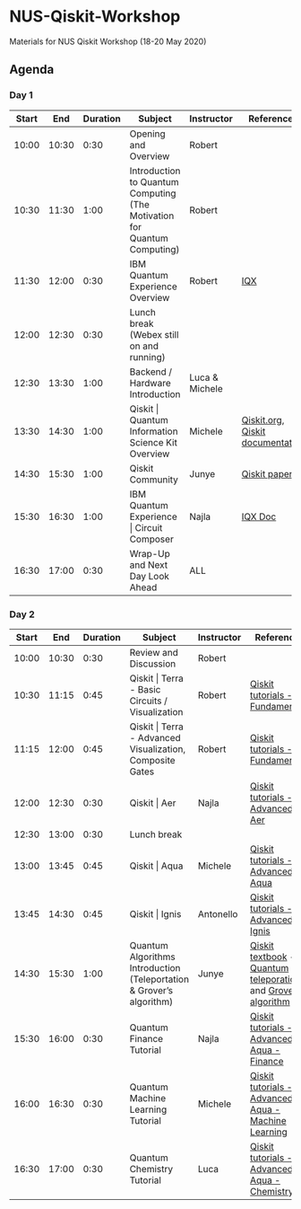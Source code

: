 # NUS-Qiskit-Workshop
Materials for NUS Qiskit Workshop (18-20 May 2020)

## Agenda

### Day 1

| Start | End   | Duration | Subject                                                                  | Instructor     | References                                                                                   |
|-------|-------|----------|--------------------------------------------------------------------------|----------------|----------------------------------------------------------------------------------------------|
| 10:00 | 10:30 | 0:30     | Opening and Overview                                                     | Robert         |                                                                                              |
| 10:30 | 11:30 | 1:00     | Introduction to Quantum Computing (The Motivation for Quantum Computing) | Robert         |                                                                                              |
| 11:30 | 12:00 | 0:30     | IBM Quantum Experience Overview                                          | Robert         | [IQX](https://quantum-computing.ibm.com)                                                     |
| 12:00 | 12:30 | 0:30     | Lunch break (Webex still on and running)                                 |                |                                                                                              |
| 12:30 | 13:30 | 1:00     | Backend / Hardware Introduction                                          | Luca & Michele |                                                                                              |
| 13:30 | 14:30 | 1:00     | Qiskit \| Quantum Information Science Kit Overview                       | Michele        | [Qiskit.org](https://qiskit.org/), [Qiskit documentation](https://qiskit.org/documentation/) |
| 14:30 | 15:30 | 1:00     | Qiskit Community                                                         | Junye          | [Qiskit papers](https://airtable.com/shr5QnbLgraHRPx35/tblqDKDgMVdH6YGSE)                    |
| 15:30 | 16:30 | 1:00     | IBM Quantum Experience \| Circuit Composer                               | Najla          | [IQX Doc](https://quantum-computing.ibm.com/docs/)                                           |
| 16:30 | 17:00 | 0:30     | Wrap-Up and Next Day Look Ahead                                          | ALL            |                                                                                              |

### Day 2

| ﻿Start | End   | Duration | Subject                                                              | Instructor | References                                                                                                                                                                                                                         |
|-------|-------|----------|----------------------------------------------------------------------|------------|------------------------------------------------------------------------------------------------------------------------------------------------------------------------------------------------------------------------------------|
| 10:00 | 10:30 | 0:30     | Review and Discussion                                                | Robert     |                                                                                                                                                                                                                                    |
| 10:30 | 11:15 | 0:45     | Qiskit \| Terra - Basic Circuits / Visualization                     | Robert     | [Qiskit tutorials - Fundamentals](https://quantum-computing.ibm.com/jupyter#fundamentals)                                                                                                                                          |
| 11:15 | 12:00 | 0:45     | Qiskit \| Terra - Advanced Visualization, Composite Gates            | Robert     | [Qiskit tutorials - Fundamentals](https://quantum-computing.ibm.com/jupyter#fundamentals)                                                                                                                                          |
| 12:00 | 12:30 | 0:30     | Qiskit \| Aer                                                        | Najla      | [Qiskit tutorials - Advanced - Aer](https://quantum-computing.ibm.com/jupyter#advanced/aer)                                                                                                                                        |
| 12:30 | 13:00 | 0:30     | Lunch break                                                          |            |                                                                                                                                                                                                                                    |
| 13:00 | 13:45 | 0:45     | Qiskit \| Aqua                                                       | Michele    | [Qiskit tutorials - Advanced - Aqua](https://quantum-computing.ibm.com/jupyter#advanced/aqua)                                                                                                                                      |
| 13:45 | 14:30 | 0:45     | Qiskit \| Ignis                                                      | Antonello  | [Qiskit tutorials - Advanced - Ignis](https://quantum-computing.ibm.com/jupyter#advanced/ignis)                                                                                                                                    |
| 14:30 | 15:30 | 1:00     | Quantum Algorithms Introduction (Teleportation & Grover’s algorithm) | Junye      | [Qiskit textbook](https://qiskit.org/textbook/preface.html) - [Quantum teleporation](https://qiskit.org/textbook/ch-algorithms/teleportation.html) and [Grover's algorithm](https://qiskit.org/textbook/ch-algorithms/grover.html) |
| 15:30 | 16:00 | 0:30     | Quantum Finance Tutorial                                             | Najla      | [Qiskit tutorials - Advanced - Aqua - Finance](https://quantum-computing.ibm.com/jupyter#advanced/aqua/finance)                                                                                                                    |
| 16:00 | 16:30 | 0:30     | Quantum Machine Learning Tutorial                                    | Michele    | [Qiskit tutorials - Advanced - Aqua - Machine Learning](https://quantum-computing.ibm.com/jupyter#advanced/aqua/machine_learning)                                                                                                  |
| 16:30 | 17:00 | 0:30     | Quantum Chemistry Tutorial                                           | Luca       | [Qiskit tutorials - Advanced - Aqua - Chemistry](https://quantum-computing.ibm.com/jupyter#advanced/aqua/chemistry)                                                                                                                |                                                                |